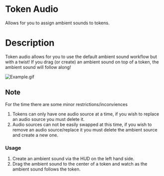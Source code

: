 # Token Audio

Allows for you to assign ambient sounds to tokens.

# Description

Token audio allows for you to use the default ambient sound workflow but with a twist! If you drag (or create) an ambient sound on top of a token, the ambient sound will follow along!

![Example.gif](Example/Example.gif)

## Note

For the time there are some minor restrictions/inconviences

1. Tokens can only have one audio source at a time, if you wish to replace an audio source you must delete it.
2. Audio sources can not be easily swapped at this time, if you wish to remove an audio source/replace it you must delete the ambient source and create a new one.

### Usage

1. Create an ambient sound via the HUD on the left hand side.
2. Drag the ambient sound to the center of a token and watch as the ambient sound follows the token.
